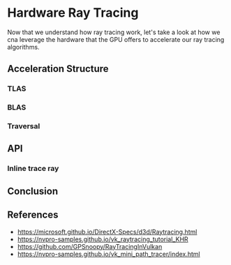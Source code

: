 # Hardware Ray Tracing

Now that we understand how ray tracing work, let's take a look at how we cna leverage the hardware that the GPU offers to accelerate our ray tracing algorithms.

## Acceleration Structure

### TLAS

### BLAS

### Traversal

## API

### Inline trace ray

## Conclusion

## References

- https://microsoft.github.io/DirectX-Specs/d3d/Raytracing.html
- https://nvpro-samples.github.io/vk_raytracing_tutorial_KHR
- https://github.com/GPSnoopy/RayTracingInVulkan
- https://nvpro-samples.github.io/vk_mini_path_tracer/index.html
